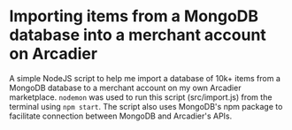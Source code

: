 # Importing items from a MongoDB database into a merchant account on Arcadier

A simple NodeJS script to help me import a database of 10k+ items from a MongoDB database to a merchant account on my own Arcadier marketplace. `nodemon` was used to run this script (src/import.js) from the terminal using `npm start`. The script also uses MongoDB's npm package to facilitate connection between MongoDB and Arcadier's APIs.
